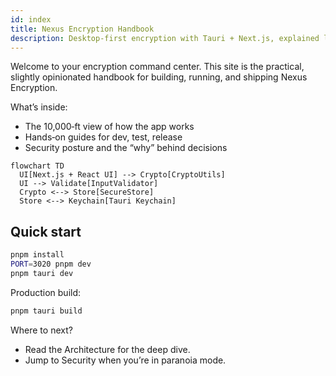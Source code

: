 ```yaml
---
id: index
title: Nexus Encryption Handbook
description: Desktop-first encryption with Tauri + Next.js, explained like a human wrote it.
---
```


Welcome to your encryption command center. This site is the practical, slightly opinionated handbook for building, running, and shipping Nexus Encryption.

What’s inside:

- The 10,000‑ft view of how the app works
- Hands‑on guides for dev, test, release
- Security posture and the “why” behind decisions

```mermaid
flowchart TD
  UI[Next.js + React UI] --> Crypto[CryptoUtils]
  UI --> Validate[InputValidator]
  Crypto <--> Store[SecureStore]
  Store <--> Keychain[Tauri Keychain]
```

Quick start
-----------

```bash
pnpm install
PORT=3020 pnpm dev
pnpm tauri dev
```

Production build:

```bash
pnpm tauri build
```

Where to next?

- Read the Architecture for the deep dive.
- Jump to Security when you’re in paranoia mode.


